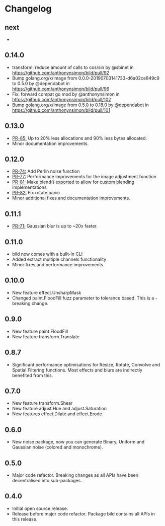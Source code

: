 # Changelog

## next
- 

## 0.14.0
- transform: reduce amount of calls to cos/sin by @sbinet in https://github.com/anthonynsimon/bild/pull/92
- Bump golang.org/x/image from 0.0.0-20190703141733-d6a02ce849c9 to 0.5.0 by @dependabot in https://github.com/anthonynsimon/bild/pull/96
- Fix: forward compat go mod by @anthonynsimon in https://github.com/anthonynsimon/bild/pull/102
- Bump golang.org/x/image from 0.5.0 to 0.18.0 by @dependabot in https://github.com/anthonynsimon/bild/pull/101

## 0.13.0
- [PR-85:](https://github.com/anthonynsimon/bild/pull/85) Up to 20% less allocations and 90% less bytes allocated.
- Minor documentation improvements.

## 0.12.0
- [PR-74:](https://github.com/anthonynsimon/bild/pull/74) Add Perlin noise function
- [PR-77:](https://github.com/anthonynsimon/bild/pull/77) Performance improvements for the image adjustment function
- [PR-81:](https://github.com/anthonynsimon/bild/pull/81) Make blend() exported to allow for custom blending implementations
- [PR-82:](https://github.com/anthonynsimon/bild/pull/82) Fix rotate panic
- Minor additional fixes and documentation improvements.

## 0.11.1
- [PR-71:](https://github.com/anthonynsimon/bild/pull/71) Gaussian blur is up to ~20x faster.

## 0.11.0
- bild now comes with a built-in CLI
- Added extract multiple channels functionality
- Minor fixes and performance improvements

## 0.10.0
- New feature effect.UnsharpMask
- Changed paint.FloodFill fuzz parameter to tolerance based. This is a - breaking change.


## 0.9.0
- New feature paint.FloodFill
- New feature transform.Translate

## 0.8.7
- Significant performance optimisations for Resize, Rotate, Convolve and Spatial Filtering functions. Most effects and blurs are indirectly benefited from this.

## 0.7.0
- New feature transform.Shear
- New feature adjust.Hue and adjust.Saturation
- New features effect.Dilate and effect.Erode

## 0.6.0
- New noise package, now you can generate Binary, Uniform and Gaussian noise (colored and monochrome).

## 0.5.0
- Major code refactor. Breaking changes as all APIs have been decentralised into sub-packages.

## 0.4.0
- Initial open source release.
- Release before major code refactor. Package bild contains all APIs in this release.

